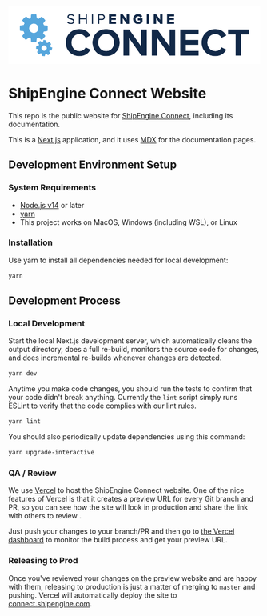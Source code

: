 ![ShipEngine Connect](public/img/logos/shipengine-connect-logo.png)

# ShipEngine Connect Website

This repo is the public website for [ShipEngine Connect](https://connect.shipengine.com/), including its documentation.

This is a [Next.js](https://nextjs.org/) application, and it uses [MDX](https://github.com/mdx-js/mdx) for the documentation pages.

## Development Environment Setup

### System Requirements

- [Node.js v14](https://nodejs.org/) or later
- [yarn](https://yarnpkg.com/)
- This project works on MacOS, Windows (including WSL), or Linux

### Installation

Use yarn to install all dependencies needed for local development:

```bash
yarn
```

## Development Process

### Local Development

Start the local Next.js development server, which automatically cleans the output directory, does a full re-build, monitors the source code for changes, and does incremental re-builds whenever changes are detected.

```bash
yarn dev
```

Anytime you make code changes, you should run the tests to confirm that your code didn't break anything. Currently the `lint` script simply runs ESLint to verify that the code complies with our lint rules.

```bash
yarn lint
```

You should also periodically update dependencies using this command:

```bash
yarn upgrade-interactive
```

### QA / Review

We use [Vercel](https://vercel.com/) to host the ShipEngine Connect website. One of the nice features of Vercel is that it creates a preview URL for every Git branch and PR, so you can see how the site will look in production and share the link with others to review .

Just push your changes to your branch/PR and then go to [the Vercel dashboard](https://vercel.com/shipengine) to monitor the build process and get your preview URL.

### Releasing to Prod

Once you've reviewed your changes on the preview website and are happy with them, releasing to production is just a matter of merging to `master` and pushing. Vercel will automatically deploy the site to [connect.shipengine.com](https://connect.shipengine.com).
